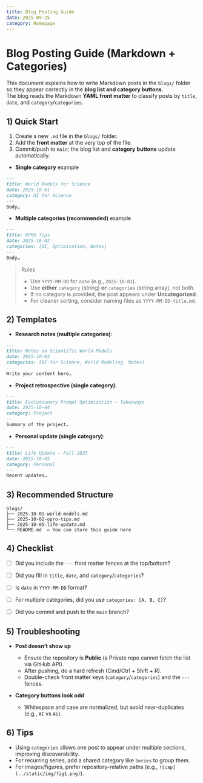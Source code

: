 ```yaml
---
title: Blog Posting Guide
date: 2025-09-25
category: Homepage
---
```


# Blog Posting Guide (Markdown + Categories)

This document explains how to write Markdown posts in the `blogs/` folder so they appear correctly in the **blog list and category buttons**.  
The blog reads the Markdown **YAML front matter** to classify posts by `title`, `date`, and `category`/`categories`.


## 1) Quick Start

1. Create a new `.md` file in the `blogs/` folder.  
2. Add the **front matter** at the very top of the file.  
3. Commit/push to `main`; the blog list and **category buttons** update automatically.

- **Single category** example
```md
---
title: World Models for Science
date: 2025-10-01
category: AI for Science
---
Body…
```

- **Multiple categories (recommended)** example
```md
---
title: OPRO Tips
date: 2025-10-02
categories: [AI, Optimization, Notes]
---
Body…
```

> Rules
> - Use `YYYY-MM-DD` for `date` (e.g., `2025-10-01`).
> - Use **either** `category` (string) **or** `categories` (string array), not both.
> - If no category is provided, the post appears under **Uncategorized**.
> - For cleaner sorting, consider naming files as `YYYY-MM-DD-title.md`.


## 2) Templates

- **Research notes (multiple categories)**:
```md
---
title: Notes on Scientific World Models
date: 2025-10-03
categories: [AI for Science, World Modeling, Notes]
---
Write your content here…
```

- **Project retrospective (single category)**:
```md
---
title: Evolutionary Prompt Optimization – Takeaways
date: 2025-10-04
category: Project
---
Summary of the project…
```

- **Personal update (single category)**:
```md
---
title: Life Update – Fall 2025
date: 2025-10-05
category: Personal
---
Recent updates…
```


## 3) Recommended Structure

```
blogs/
├── 2025-10-01-world-models.md
├── 2025-10-02-opro-tips.md
├── 2025-10-05-life-update.md
└── README.md  ← You can store this guide here
```


## 4) Checklist

- [ ] Did you include the `---` front matter fences at the top/bottom?
- [ ] Did you fill in `title`, `date`, and `category`/`categories`?
- [ ] Is `date` in `YYYY-MM-DD` format?
- [ ] For multiple categories, did you use `categories: [A, B, C]`?
- [ ] Did you commit and push to the `main` branch?


## 5) Troubleshooting

- **Post doesn’t show up**  
  - Ensure the repository is **Public** (a Private repo cannot fetch the list via GitHub API).
  - After pushing, do a hard refresh (Cmd/Ctrl + Shift + R).
  - Double-check front matter keys (`category`/`categories`) and the `---` fences.

- **Category buttons look odd**  
  - Whitespace and case are normalized, but avoid near-duplicates (e.g., `AI` vs `Ai`).


## 6) Tips

- Using `categories` allows one post to appear under multiple sections, improving discoverability.
- For recurring series, add a shared category like `Series` to group them.
- For images/figures, prefer repository-relative paths (e.g., `![cap](../static/img/fig1.png)`).
